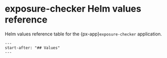 ```{px-app-values} exposure-checker
```

# exposure-checker Helm values reference

Helm values reference table for the {px-app}`exposure-checker` application.

```{include} ../../../applications/exposure-checker/README.md
---
start-after: "## Values"
---
```
